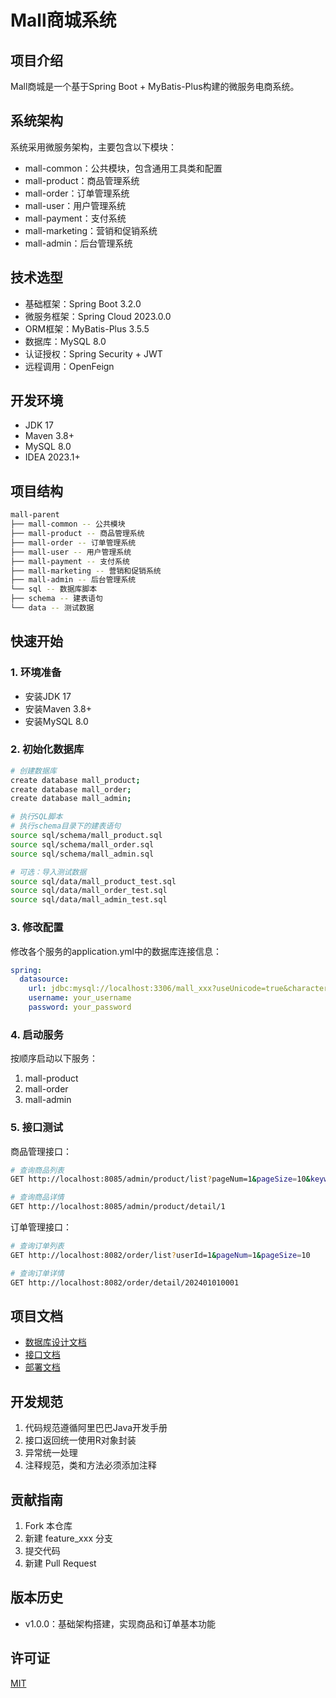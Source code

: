 <!--
 * @Author: shanlonglong danlonglong@weimiao.cn
 * @Date: 2025-01-17 18:32:34
 * @LastEditors: shanlonglong danlonglong@weimiao.cn
 * @LastEditTime: 2025-01-17 18:39:30
 * @FilePath: \ecommerce-system\README.md
 * @Description: 这是默认设置,请设置`customMade`, 打开koroFileHeader查看配置 进行设置: https://github.com/OBKoro1/koro1FileHeader/wiki/%E9%85%8D%E7%BD%AE
-->
# Mall商城系统

## 项目介绍
Mall商城是一个基于Spring Boot + MyBatis-Plus构建的微服务电商系统。

## 系统架构
系统采用微服务架构，主要包含以下模块：
- mall-common：公共模块，包含通用工具类和配置
- mall-product：商品管理系统
- mall-order：订单管理系统
- mall-user：用户管理系统
- mall-payment：支付系统
- mall-marketing：营销和促销系统
- mall-admin：后台管理系统

## 技术选型
- 基础框架：Spring Boot 3.2.0
- 微服务框架：Spring Cloud 2023.0.0
- ORM框架：MyBatis-Plus 3.5.5
- 数据库：MySQL 8.0
- 认证授权：Spring Security + JWT
- 远程调用：OpenFeign

## 开发环境
- JDK 17
- Maven 3.8+
- MySQL 8.0
- IDEA 2023.1+

## 项目结构
```bash
mall-parent
├── mall-common -- 公共模块
├── mall-product -- 商品管理系统
├── mall-order -- 订单管理系统
├── mall-user -- 用户管理系统
├── mall-payment -- 支付系统
├── mall-marketing -- 营销和促销系统
├── mall-admin -- 后台管理系统
└── sql -- 数据库脚本
├── schema -- 建表语句
└── data -- 测试数据

```

## 快速开始

### 1. 环境准备
- 安装JDK 17
- 安装Maven 3.8+
- 安装MySQL 8.0

### 2. 初始化数据库
```bash
# 创建数据库
create database mall_product;
create database mall_order;
create database mall_admin;

# 执行SQL脚本
# 执行schema目录下的建表语句
source sql/schema/mall_product.sql
source sql/schema/mall_order.sql
source sql/schema/mall_admin.sql

# 可选：导入测试数据
source sql/data/mall_product_test.sql
source sql/data/mall_order_test.sql
source sql/data/mall_admin_test.sql
```

### 3. 修改配置
修改各个服务的application.yml中的数据库连接信息：
```yaml
spring:
  datasource:
    url: jdbc:mysql://localhost:3306/mall_xxx?useUnicode=true&characterEncoding=UTF-8&serverTimezone=Asia/Shanghai
    username: your_username
    password: your_password
```

### 4. 启动服务
按顺序启动以下服务：
1. mall-product
2. mall-order
3. mall-admin

### 5. 接口测试
商品管理接口：
```bash
# 查询商品列表
GET http://localhost:8085/admin/product/list?pageNum=1&pageSize=10&keyword=iPhone

# 查询商品详情
GET http://localhost:8085/admin/product/detail/1
```

订单管理接口：
```bash
# 查询订单列表
GET http://localhost:8082/order/list?userId=1&pageNum=1&pageSize=10

# 查询订单详情
GET http://localhost:8082/order/detail/202401010001
```

## 项目文档
- [数据库设计文档](./docs/database.md)
- [接口文档](./docs/api.md)
- [部署文档](./docs/deploy.md)

## 开发规范
1. 代码规范遵循阿里巴巴Java开发手册
2. 接口返回统一使用R对象封装
3. 异常统一处理
4. 注释规范，类和方法必须添加注释

## 贡献指南
1. Fork 本仓库
2. 新建 feature_xxx 分支
3. 提交代码
4. 新建 Pull Request

## 版本历史
- v1.0.0：基础架构搭建，实现商品和订单基本功能

## 许可证
[MIT](./LICENSE)